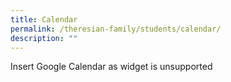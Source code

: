 ```yaml
---
title: Calendar
permalink: /theresian-family/students/calendar/
description: ""
---
```

Insert Google Calendar as widget is unsupported